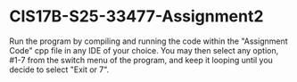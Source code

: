 # CIS17B-S25-33477-Assignment2
Run the program by compiling and running the code within the "Assignment Code" cpp file in any IDE of your choice. You may then select any option, #1-7 from the switch menu of the program, and keep it looping until you decide to select "Exit or 7". 
